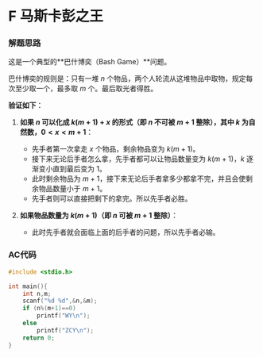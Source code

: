 # F 马斯卡彭之王

### 解题思路

这是一个典型的**巴什博奕（Bash Game）**问题。

巴什博奕的规则是：只有一堆 $n$ 个物品，两个人轮流从这堆物品中取物，规定每次至少取一个，最多取 $m$ 个。最后取光者得胜。

**验证如下**：

1. **如果 $n$ 可以化成 $k(m+1) + x$ 的形式（即 $n$ 不可被 $m+1$ 整除），其中 $k$ 为自然数，$0 < x < m+1$**：

   - 先手者第一次拿走 $x$ 个物品，剩余物品变为 $k(m+1)$。
   - 接下来无论后手者怎么拿，先手者都可以让物品数量变为 $k(m+1)$，$k$ 逐渐变小直到最后变为 $1$。
   - 此时剩余物品为 $m+1$，接下来无论后手者拿多少都拿不完，并且会使剩余物品数量小于 $m+1$。
   - 先手者则可以直接把剩下的拿完。所以先手者必胜。
2. **如果物品数量为 $k(m+1)$（即 $n$ 可被 $m+1$ 整除）**：

   - 此时先手者就会面临上面的后手者的问题，所以先手者必输。

### AC代码

```c
#include <stdio.h>

int main(){
    int n,m;
    scanf("%d %d",&n,&m);
    if (n%(m+1)==0)
        printf("WY\n");
    else
        printf("ZCY\n");
    return 0;
}
```
